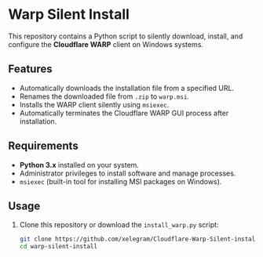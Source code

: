 # **Warp Silent Install**

This repository contains a Python script to silently download, install, and configure the **Cloudflare WARP** client on Windows systems.

## **Features**
- Automatically downloads the installation file from a specified URL.
- Renames the downloaded file from `.zip` to `warp.msi`.
- Installs the WARP client silently using `msiexec`.
- Automatically terminates the Cloudflare WARP GUI process after installation.

## **Requirements**
- **Python 3.x** installed on your system.
- Administrator privileges to install software and manage processes.
- `msiexec` (built-in tool for installing MSI packages on Windows).

## **Usage**
1. Clone this repository or download the `install_warp.py` script:
   ```bash
   git clone https://github.com/xelegram/Cloudflare-Warp-Silent-install.git
   cd warp-silent-install


